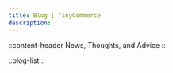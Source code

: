 ```yaml
---
title: Blog | TinyCommerce
description:
---
```


::content-header
News, Thoughts, and Advice
::

::blog-list
::
